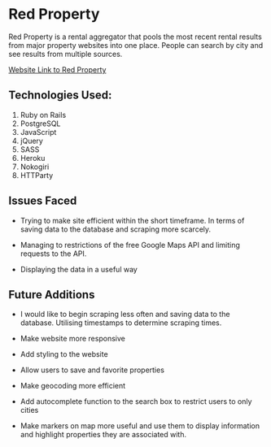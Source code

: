 # Red Property

Red Property is a rental aggregator that pools the most recent rental results from major property websites into one place. People can search by city and see results from multiple sources.

[Website Link to Red Property](http://redproperty.herokuapp.com/)

## Technologies Used:

1.  Ruby on Rails
2.  PostgreSQL
3.  JavaScript
4.  jQuery
5.  SASS
6.  Heroku
7.  Nokogiri
8.  HTTParty

## Issues Faced

- Trying to make site efficient within the short timeframe. In terms of saving data to the database and scraping more scarcely.

- Managing to restrictions of the free Google Maps API and limiting requests to the API.

- Displaying the data in a useful way

## Future Additions

- I would like to begin scraping less often and saving data to the database. Utilising timestamps to determine scraping times.

- Make website more responsive

- Add styling to the website

- Allow users to save and favorite properties

- Make geocoding more efficient

- Add autocomplete function to the search box to restrict users to only cities

- Make markers on map more useful and use them to display information and highlight properties they are associated with.
